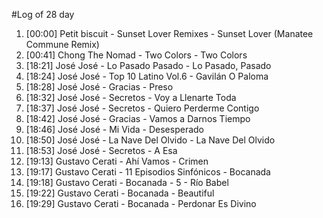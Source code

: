 #Log of 28 day

1. [00:00] Petit biscuit - Sunset Lover Remixes - Sunset Lover (Manatee Commune Remix)
1. [00:41] Chong The Nomad - Two Colors - Two Colors
1. [18:21] José José - Lo Pasado Pasado - Lo Pasado, Pasado
1. [18:24] José José - Top 10 Latino Vol.6 - Gavilán O Paloma
1. [18:28] José José - Gracias - Preso
1. [18:32] José José - Secretos - Voy a Llenarte Toda
1. [18:37] José José - Secretos - Quiero Perderme Contigo
1. [18:42] José José - Gracias - Vamos a Darnos Tiempo
1. [18:46] José José - Mi Vida - Desesperado
1. [18:50] José José - La Nave Del Olvido - La Nave Del Olvido
1. [18:53] José José - Secretos - A Esa
1. [19:13] Gustavo Cerati - Ahí Vamos - Crimen
1. [19:17] Gustavo Cerati - 11 Episodios Sinfónicos - Bocanada
1. [19:18] Gustavo Cerati - Bocanada - 5 - Río Babel
1. [19:22] Gustavo Cerati - Bocanada - Beautiful
1. [19:29] Gustavo Cerati - Bocanada - Perdonar Es Divino
